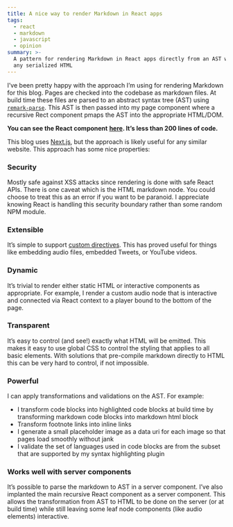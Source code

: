```yaml
---
title: A nice way to render Markdown in React apps
tags:
  - react
  - markdown
  - javascript
  - opinion
summary: >-
  A pattern for rendering Markdown in React apps directly from an AST without
  any serialized HTML
---
```

I’ve been pretty happy with the approach I’m using for rendering Markdown for this blog. Pages are checked into the codebase as markdown files. At build time these files are parsed to an abstract syntax tree (AST) using [`remark-parse`](https://www.npmjs.com/package/remark-parse). This AST is then passed into my page component where a recursive Rect component pmaps the AST into the appropriate HTML/DOM.


**You can see the React component** [**here**](https://github.com/captbaritone/jordaneldredge.com/blob/705cb9213b79f68ec48c05ec052f740f7234d936/lib/components/Markdown.js)**. It’s less than 200 lines of code.**


This blog uses [Next.js](https://nextjs.org/), but the approach is likely useful for any similar website. This approach has some nice properties:


### Security


Mostly safe against XSS attacks since rendering is done with safe React APIs. There is one caveat which is the HTML markdown node. You could choose to treat this as an error if you want to be paranoid. I appreciate knowing React is handling this security boundary rather than some random NPM module.


### Extensible


It’s simple to support [custom directives](https://github.com/remarkjs/remark-directive). This has proved useful for things like embedding audio files, embedded Tweets, or YouTube videos.


### Dynamic


It’s trivial to render either static HTML or interactive components as appropriate. For example, I render a custom audio node that is interactive and connected via React context to a player bound to the bottom of the page.


### Transparent


It’s easy to control (and see!) exactly what HTML will be emitted. This makes it easy to use global CSS to control the styling that applies to all basic elements. With solutions that pre-compile markdown directly to HTML this can be very hard to control, if not impossible.


### Powerful


I can apply transformations and validations on the AST. For example:

- I transform code blocks into highlighted code blocks at build time by transforming markdown code blocks into markdown html block
- Transform footnote links into inline links
- I generate a small placeholder image as a data uri for each image so that pages load smoothly without jank
- I validate the set of languages used in code blocks are from the subset that are supported by my syntax highlighting plugin

### Works well with server components


It’s possible to parse the markdown to AST in a server component. I’ve also implanted the main recursive React component as a server component. This allows the transformation from AST to HTML to be done on the server (or at build time) while still leaving some leaf node components (like audio elements) interactive.


